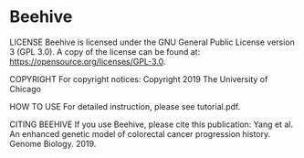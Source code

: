 # Beehive

LICENSE
Beehive is licensed under the GNU General Public License version 3 (GPL 3.0). A copy of the license can be found at: https://opensource.org/licenses/GPL-3.0.

COPYRIGHT
For copyright notices:
Copyright 2019 The University of Chicago

HOW TO USE
For detailed instruction, please see tutorial.pdf.

CITING BEEHIVE
If you use Beehive, please cite this publication:
Yang et al. An enhanced genetic model of colorectal cancer progression history. Genome Biology. 2019.
 
